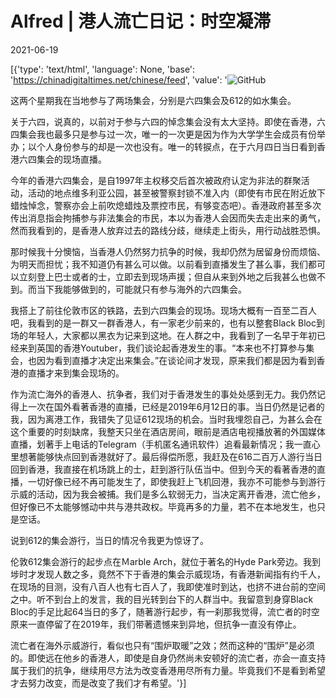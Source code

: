 # Alfred | 港人流亡日记：时空凝滞

2021-06-19

[{'type': 'text/html', 'language': None, 'base': 'https://chinadigitaltimes.net/chinese/feed', 'value': '![GitHub](https://assets.matters.news/embed/477cb441-b218-44df-9659-46ed8f33acb1.jpeg)

这两个星期我在当地参与了两场集会，分别是六四集会及612的如水集会。

关于六四，说真的，以前对于参与六四的悼念集会没有太大坚持。即使在香港，六四集会我也最多只是参与过一次，唯一的一次更是因为作为大学学生会成员有份举办；以个人身份参与的却是一次也没有。唯一的转捩点，在于六月四日当日看到香港六四集会的现场直播。

今年的香港六四集会，是自1997年主权移交后首次被政府认定为非法的群聚活动，活动的地点维多利亚公园，甚至被警察封锁不准入内（即使有市民在附近放下蜡烛悼念，警察亦会上前吹熄蜡烛及票控市民，有够变态吧）。香港政府甚至多次传出消息指会拘捕参与非法集会的市民，本以为香港人会因而失去走出来的勇气，然而我看到的，是香港人放弃过去的路线分歧，继续走上街头，用行动战胜恐惧。

那时候我十分懊恼，当香港人仍然努力抗争的时候，我却仍然为居留身份而烦恼、为明天而担忧；我不知道仍有甚么可以做。以前看到直播发生了甚么事，我们都可以立刻登上巴士或者的士，立即去到现场声援；但自从来到外地之后我甚么也做不到。而当下我能够做到的，可能就只有参与海外的六四集会。

我搭上了前往伦敦市区的铁路，去到六四集会的现场。现场大概有一百至二百人吧，我看到的是一群又一群香港人，有一家老少前来的，也有以整套Black Bloc到场的年轻人，大家都以黑衣为记来到这地。在人群之中，我看到了一名早于年初已经来到英国的香港Youtuber，我们谈论起香港发生的事。“本来也不打算参与集会，也因为看到直播才决定出来集会。”在谈论间才发现，原来我们都是因为看到香港的直播才来到集会现场的。

作为流亡海外的香港人、抗争者，我们对于香港发生的事处处感到无力。我仍然记得上一次在国外看著香港的直播，已经是2019年6月12日的事。当日仍然是记者的我，因为离港工作，我错失了见证612现场的机会。当时我埋怨自己，为甚么会在这个重要的时刻缺席，我整天只坐在酒店房间，眼前是酒店电视播放著的外国媒体直播，划著手上电话的Telegram（手机匿名通讯软件）追看最新情况；我一直心里想著能够快点回到香港就好了。最后得偿所愿，我赶及在616二百万人游行当日回到香港，我直接在机场跳上的士，赶到游行队伍当中。但到今天的看著香港的直播，一切好像已经不再可能发生了，即使我赶上飞机回港，我亦不可能参与到游行示威的活动，因为我会被捕。我们是多么软弱无力，当决定离开香港，流亡他乡，但好像已不太能够憾动中共与港共政权。毕竟再多的力量，若不在本地发生，也只是空话。

说到612的集会游行，当日的情况令我更为惊讶了。

伦敦612集会游行的起步点在Ｍarble Arch，就位于著名的Hyde Park旁边。我到埗时才发现人数之多，竟然不下于香港的集会示威现场，有香港新闻指有约千人，在现场的目测，没有八百人也有七百人了，我即使准时到达，也挤不进台前的空间之中。听不到台上的发言，我的目光转到台下的人群当中。我留意到身穿Black Bloc的手足比起64当日的多了，随著游行起步，有一刹那我觉得，流亡者的时空原来一直停留了在2019年，我们带著遗憾来到异地，但抗争一直没有停止。

流亡者在海外示威游行，看似也只有“围炉取暖”之效；然而这种的“围炉”是必须的。即使远在他乡的香港人，即使是自身仍然尚未安顿好的流亡者，亦会一直支持属于我们的抗争，继续用尽方法为改变香港用尽所有力量。毕竟我们不是看到希望才去努力改变，而是改变了我们才有希望。'}]
